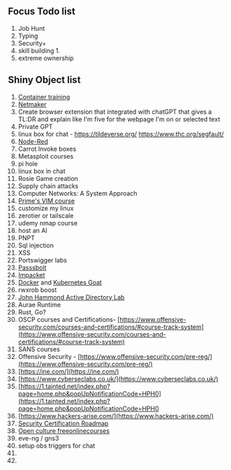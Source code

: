 ## Focus Todo list
1. Job Hunt
2. Typing
3. Security+
4. skill building
	1. 
5. extreme ownership



## Shiny Object list
1. [Container training](https://container.training/)
2. [Netmaker](https://www.netmaker.io/)
3. Create browser extension that integrated with chatGPT that gives a TL:DR and explain like I'm five for the webpage I'm on or selected text
4. Private GPT
5. linux box for chat - https://tildeverse.org/ https://www.thc.org/segfault/
6. [Node-Red](https://nodered.org/docs/getting-started/local)
7. Carrot Invoke boxes
8. Metasploit courses
9. pi hole
10. linux box in chat
11. Rosie Game creation
12. Supply chain attacks
13. Computer Networks: A System Approach
14. [Prime's VIM course](https://frontendmasters.com/courses/vim-fundamentals/)
15. customize my linux 
16. zerotier or tailscale
17. udemy nmap course
18. host an AI
19. PNPT
20. Sql injection
21. XSS
22. Portswigger labs
23. [Passsbolt](https://www.passbolt.com/ce/ubuntu)
24. [Impacket](https://latesthackingnews.com/2023/05/22/impacket-cheatsheet-for-penetration-testers/#amp_tf=From%20%251%24s&aoh=16851841473163&csi=0&referrer=https%3A%2F%2Fwww.google.com&ampshare=https%3A%2F%2Flatesthackingnews.com%2F2023%2F05%2F22%2Fimpacket-cheatsheet-for-penetration-testers)
25. [Docker](https://docker-curriculum.com/#introduction) and [Kubernetes Goat](https://madhuakula.com/kubernetes-goat/docs/)
26. rwxrob boost
27. [John Hammond Active Directory Lab](https://www.youtube.com/playlist?list=PL1H1sBF1VAKVoU6Q2u7BBGPsnkn-rajlp)
28. Aurae Runtime
29. Rust, Go?
30. OSCP courses and Certifications- [https://www.offensive-security.com/courses-and-certifications/#course-track-system](https://www.offensive-security.com/courses-and-certifications/#course-track-system)    
31. SANS courses
32. Offensive Security - [https://www.offensive-security.com/pre-reg/](https://www.offensive-security.com/pre-reg/)  
33. [https://ine.com/](https://ine.com/)  
34. [https://www.cyberseclabs.co.uk/](https://www.cyberseclabs.co.uk/)  
35. [https://1.tainted.net/index.php?page=home.php&popUpNotificationCode=HPH0](https://1.tainted.net/index.php?page=home.php&popUpNotificationCode=HPH0
36. [https://www.hackers-arise.com/](https://www.hackers-arise.com/)
37. [Security Certification Roadmap](https://pauljerimy.com/security-certification-roadmap/)
38. [Open culture freeonlinecourses](https://www.openculture.com/freeonlinecourses)
39. eve-ng / gns3
40. setup obs triggers for chat
41. 
42. 